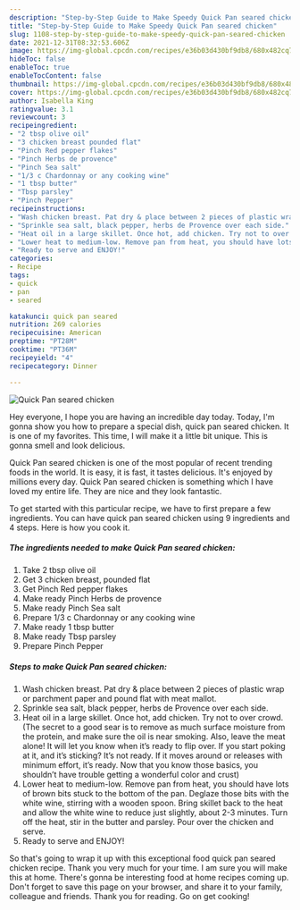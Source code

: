 ```yaml
---
description: "Step-by-Step Guide to Make Speedy Quick Pan seared chicken"
title: "Step-by-Step Guide to Make Speedy Quick Pan seared chicken"
slug: 1108-step-by-step-guide-to-make-speedy-quick-pan-seared-chicken
date: 2021-12-31T08:32:53.606Z
image: https://img-global.cpcdn.com/recipes/e36b03d430bf9db8/680x482cq70/quick-pan-seared-chicken-recipe-main-photo.jpg
hideToc: false
enableToc: true
enableTocContent: false
thumbnail: https://img-global.cpcdn.com/recipes/e36b03d430bf9db8/680x482cq70/quick-pan-seared-chicken-recipe-main-photo.jpg
cover: https://img-global.cpcdn.com/recipes/e36b03d430bf9db8/680x482cq70/quick-pan-seared-chicken-recipe-main-photo.jpg
author: Isabella King
ratingvalue: 3.1
reviewcount: 3
recipeingredient:
- "2 tbsp olive oil"
- "3 chicken breast pounded flat"
- "Pinch Red pepper flakes"
- "Pinch Herbs de provence"
- "Pinch Sea salt"
- "1/3 c Chardonnay or any cooking wine"
- "1 tbsp butter"
- "Tbsp parsley"
- "Pinch Pepper"
recipeinstructions:
- "Wash chicken breast. Pat dry & place between 2 pieces of plastic wrap or parchment paper and pound flat with meat mallot."
- "Sprinkle sea salt, black pepper, herbs de Provence over each side."
- "Heat oil in a large skillet. Once hot, add chicken. Try not to over crowd. (The secret to a good sear is to remove as much surface moisture from the protein, and make sure the oil is near smoking. Also, leave the meat alone! It will let you know when it’s ready to flip over. If you start poking at it, and it’s sticking? It’s not ready. If it moves around or releases with minimum effort, it’s ready. Now that you know those basics, you shouldn’t have trouble getting a wonderful color and crust)"
- "Lower heat to medium-low. Remove pan from heat, you should have lots of brown bits stuck to the bottom of the pan. Deglaze those bits with the white wine, stirring with a wooden spoon. Bring skillet back to the heat and allow the white wine to reduce just slightly, about 2-3 minutes. Turn off the heat, stir in the butter and parsley. Pour over the chicken and serve."
- "Ready to serve and ENJOY!"
categories:
- Recipe
tags:
- quick
- pan
- seared

katakunci: quick pan seared 
nutrition: 269 calories
recipecuisine: American
preptime: "PT28M"
cooktime: "PT36M"
recipeyield: "4"
recipecategory: Dinner

---
```



![Quick Pan seared chicken](https://img-global.cpcdn.com/recipes/e36b03d430bf9db8/680x482cq70/quick-pan-seared-chicken-recipe-main-photo.jpg)

Hey everyone, I hope you are having an incredible day today. Today, I'm gonna show you how to prepare a special dish, quick pan seared chicken. It is one of my favorites. This time, I will make it a little bit unique. This is gonna smell and look delicious.



Quick Pan seared chicken is one of the most popular of recent trending foods in the world. It is easy, it is fast, it tastes delicious. It's enjoyed by millions every day. Quick Pan seared chicken is something which I have loved my entire life. They are nice and they look fantastic.


To get started with this particular recipe, we have to first prepare a few ingredients. You can have quick pan seared chicken using 9 ingredients and 4 steps. Here is how you cook it.

<!--inarticleads1-->

##### The ingredients needed to make Quick Pan seared chicken:

1. Take 2 tbsp olive oil
1. Get 3 chicken breast, pounded flat
1. Get Pinch Red pepper flakes
1. Make ready Pinch Herbs de provence
1. Make ready Pinch Sea salt
1. Prepare 1/3 c Chardonnay or any cooking wine
1. Make ready 1 tbsp butter
1. Make ready Tbsp parsley
1. Prepare Pinch Pepper




<!--inarticleads2-->

##### Steps to make Quick Pan seared chicken:

1. Wash chicken breast. Pat dry & place between 2 pieces of plastic wrap or parchment paper and pound flat with meat mallot.
1. Sprinkle sea salt, black pepper, herbs de Provence over each side.
1. Heat oil in a large skillet. Once hot, add chicken. Try not to over crowd. (The secret to a good sear is to remove as much surface moisture from the protein, and make sure the oil is near smoking. Also, leave the meat alone! It will let you know when it’s ready to flip over. If you start poking at it, and it’s sticking? It’s not ready. If it moves around or releases with minimum effort, it’s ready. Now that you know those basics, you shouldn’t have trouble getting a wonderful color and crust)
1. Lower heat to medium-low. Remove pan from heat, you should have lots of brown bits stuck to the bottom of the pan. Deglaze those bits with the white wine, stirring with a wooden spoon. Bring skillet back to the heat and allow the white wine to reduce just slightly, about 2-3 minutes. Turn off the heat, stir in the butter and parsley. Pour over the chicken and serve.
1. Ready to serve and ENJOY!



So that's going to wrap it up with this exceptional food quick pan seared chicken recipe. Thank you very much for your time. I am sure you will make this at home. There's gonna be interesting food at home recipes coming up. Don't forget to save this page on your browser, and share it to your family, colleague and friends. Thank you for reading. Go on get cooking!
